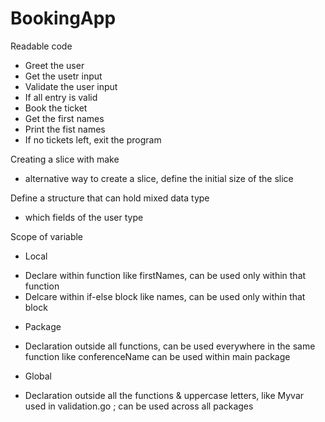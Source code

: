 # BookingApp

Readable code 
- Greet the user
- Get the usetr input
- Validate the user input
- If all entry is valid 
- Book the ticket
- Get the first names
- Print the fist names
- If no tickets left, exit the program

Creating a slice with make
- alternative way to create a slice, define the initial size of the slice
 
Define a structure that can hold mixed data type
- which fields of the user type

Scope of variable
- Local 
* Declare within function like firstNames, can be used only within that function
* Delcare within if-else block like names, can be used only within that block

- Package
* Declaration outside all functions, can be used everywhere in the same function like conferenceName can be used within main package
 
- Global
* Declaration outside all the functions & uppercase letters, like Myvar used in validation.go ; can be used across all packages 

